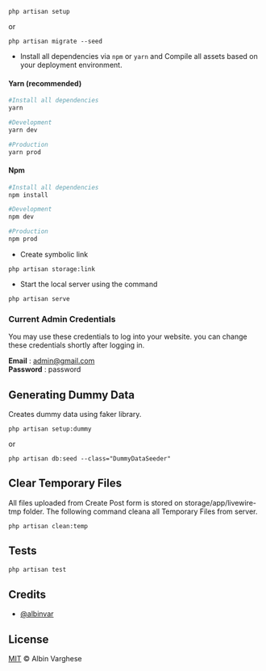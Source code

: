 
```
php artisan setup
```
or
```
php artisan migrate --seed
```

- Install all dependencies via `npm` or `yarn` and Compile all assets based on your deployment environment. 

#### Yarn (recommended)
```bash
#Install all dependencies
yarn

#Development
yarn dev

#Production
yarn prod
```

#### Npm
```bash
#Install all dependencies
npm install

#Development
npm dev

#Production
npm prod
```

- Create symbolic link 
```
php artisan storage:link
```

- Start the local server using the command
```
php artisan serve
```

### Current Admin Credentials

You may use these credentials to log into your website. you can change these credentials shortly after logging in.

**Email** : admin@gmail.com<br>
**Password** : password


## Generating Dummy Data

Creates dummy data using faker library.
```
php artisan setup:dummy
```
or 
```
php artisan db:seed --class="DummyDataSeeder"
```

## Clear Temporary Files
All files uploaded from Create Post form is stored on storage/app/livewire-tmp folder. The following command cleana all Temporary Files from server.
```
php artisan clean:temp
```

## Tests

```bash
php artisan test
```
## Credits

- [@albinvar](https://github.com/albinvar)

## License

[MIT](LICENSE) © Albin Varghese
